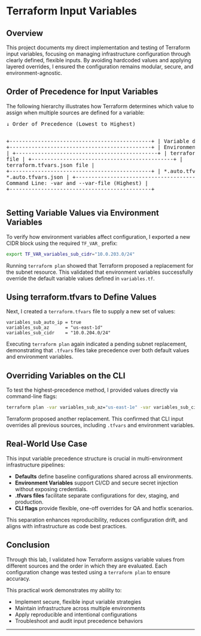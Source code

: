 # Terraform Input Variables

## Overview

This project documents my direct implementation and testing of Terraform input variables, focusing on managing infrastructure configuration through clearly defined, flexible inputs. By avoiding hardcoded values and applying layered overrides, I ensured the configuration remains modular, secure, and environment-agnostic.

## Order of Precedence for Input Variables

The following hierarchy illustrates how Terraform determines which value to assign when multiple sources are defined for a variable:

<p align="center">
<pre>
↓ Order of Precedence (Lowest to Highest)

+---------------------------------------------+
\| Variable defaults |
+---------------------------------------------+
\| Environment Variables |
+---------------------------------------------+
\| terraform.tfvars file |
+---------------------------------------------+
\| terraform.tfvars.json file |
+---------------------------------------------+
\| \*.auto.tfvars or \*.auto.tfvars.json |
+---------------------------------------------+
\| Command Line: -var and --var-file (Highest) |
+---------------------------------------------+ </pre>

</p>

## Setting Variable Values via Environment Variables

To verify how environment variables affect configuration, I exported a new CIDR block using the required `TF_VAR_` prefix:

```bash
export TF_VAR_variables_sub_cidr="10.0.203.0/24"
```

Running `terraform plan` showed that Terraform proposed a replacement for the subnet resource. This validated that environment variables successfully override the default variable values defined in `variables.tf`.

## Using terraform.tfvars to Define Values

Next, I created a `terraform.tfvars` file to supply a new set of values:

```hcl
variables_sub_auto_ip = true
variables_sub_az      = "us-east-1d"
variables_sub_cidr    = "10.0.204.0/24"
```

Executing `terraform plan` again indicated a pending subnet replacement, demonstrating that `.tfvars` files take precedence over both default values and environment variables.

## Overriding Variables on the CLI

To test the highest-precedence method, I provided values directly via command-line flags:

```bash
terraform plan -var variables_sub_az="us-east-1e" -var variables_sub_cidr="10.0.205.0/24"
```

Terraform proposed another replacement. This confirmed that CLI input overrides all previous sources, including `.tfvars` and environment variables.

## Real-World Use Case

This input variable precedence structure is crucial in multi-environment infrastructure pipelines:

- **Defaults** define baseline configurations shared across all environments.
- **Environment Variables** support CI/CD and secure secret injection without exposing credentials.
- **.tfvars files** facilitate separate configurations for dev, staging, and production.
- **CLI flags** provide flexible, one-off overrides for QA and hotfix scenarios.

This separation enhances reproducibility, reduces configuration drift, and aligns with infrastructure as code best practices.

## Conclusion

Through this lab, I validated how Terraform assigns variable values from different sources and the order in which they are evaluated. Each configuration change was tested using a `terraform plan` to ensure accuracy.

This practical work demonstrates my ability to:

- Implement secure, flexible input variable strategies
- Maintain infrastructure across multiple environments
- Apply reproducible and intentional configurations
- Troubleshoot and audit input precedence behaviors

---
